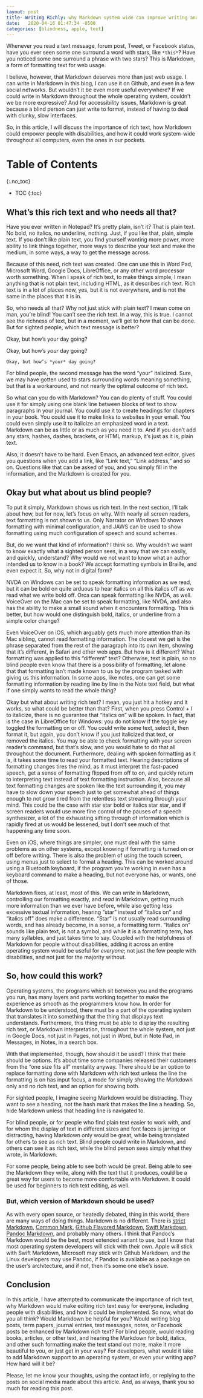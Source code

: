 ```yaml
---
layout: post
title- Writing Richly: why Markdown system wide can improve writing and reading
date:   2020-04-16 01:47:34 -0500
categories: [blindness, apple, text]
---
```

Whenever you read a text message, forum post, Tweet, or Facebook
status, have you ever seen some one surround a word with stars, like
`*this*`? Have you noticed some one surround a phrase with two stars?
This is Markdown, a form of formatting text for web usage.

I believe, however, that Markdown deserves more than just web usage. I
can write in Markdown in this blog, I can use it on Github, and even
in a few social networks. But wouldn’t it be even more useful
everywhere? If we could write in Markdown throughout the whole
operating system, couldn’t we be more expressive? And for
accessibility issues, Markdown is great because a blind person can
just write to format, instead of having to deal with clunky, slow
interfaces.

So, in this article, I will discuss the importance of rich text, how
Markdown could empower people with disabilities, and how it could work
system-wide throughout all computers, even the ones in our pockets.

# Table of Contents
{:.no_toc}
* TOC
{:toc}

## What’s this rich text and who needs all that?

Have you ever written in Notepad? It’s pretty plain, isn’t it? That is
plain text. No bold, no italics, no underline, nothing. Just, if you
like that, plain, simple text. If you don’t like plain text, you find
yourself wanting more power, more ability to link things together,
more ways to describe your text and make the medium, in some ways, a
way to get the message across.

Because of this need, rich text was created. One can use this in Word
Pad, Microsoft Word, Google Docs, LibreOffice, or any other word
processor worth something. When I speak of rich text, to make things
simple, I mean anything that is not plain text, including HTML, as it
describes rich text. Rich text is in a lot of places now, yes, but it
is not everywhere, and is not the same in the places that it is in.

So, who needs all that? Why not just stick with plain text? I mean
come on man, you’re blind! You can’t see the rich text. In a way, this
is true. I cannot see the richness of text, but in a moment, we’ll get
to how that can be done. But for sighted people, which text message is
better?

Okay, but how’s your day going?

Okay, but how’s *your* day going?

	Okay, but how’s *your* day going?

For blind people, the second message has the word “your” italicized.
Sure, we may have gotten used to stars surrounding words meaning
something, but that is a workaround, and not nearly the optimal
outcome of rich text.

So what can you do with Markdown? You can do plenty of stuff. You
could use it for simply using one blank line between blocks of text to
show paragraphs in your journal. You could use it to create headings
for chapters in your book. You could use it to make links to websites
in your email. You could even simply use it to italicize an emphasized
word in a text. Markdown can be as little or as much as you need it
to. And if you don’t add any stars, hashes, dashes, brackets, or HTML
markup, it’s just as it is, plain text.

Also, it doesn’t have to be hard. Even Emacs, an advanced text editor,
gives you questions when you add a link, like “Link text,” “Link
address,” and so on. Questions like that can be asked of you, and you
simply fill in the information, and the Markdown is created for you.

## Okay but what about us blind people?

To put it simply, Markdown shows us rich text. In the next section,
I’ll talk about how, but for now, let’s focus on why. With nearly all
screen readers, text formatting is not shown to us. Only Narrator on
Windows 10 shows formatting with minimal configuration, and JAWS can
be used to show formatting using much configuration of speech and
sound schemes.

But, do we want that kind of information? I think so. Why wouldn’t we
want to know exactly what a sighted person sees, in a way that we can
easily, and quickly, understand? Why would we not want to know what an
author intended us to know in a book? We accept formatting symbols in
Braille, and even expect it. So, why not in digital form?

NVDA on Windows can be set to speak formatting information as we read,
but it can be bold on quite arduous to hear italics on all this
italics off as we read what we write bold off. Orca can speak
formatting like NVDA, as well. VoiceOver on the Mac can be set to
speak formatting, like NVDA, and also has the ability to make a small
sound when it encounters formatting. This is better, but how would one
distinguish bold, italics, or underline from a simple color change?

Even VoiceOver on iOS, which arguably gets much more attention than
its Mac sibling, cannot read formatting information. The closest we
get is the phrase separated from the rest of the paragraph into its
own item, showing that it’s different, in Safari and other web apps.
But how is it different? What formatting was applied to this
“different” text? Otherwise, text is plain, so no blind people even
know that there is a possibility of formatting, let alone that that
formatting isn’t made known to us by the program tasked with giving us
this information. In some apps, like notes, one can get some
formatting information by reading line by line in the Note text field,
but what if one simply wants to read the whole thing?

Okay but what about writing rich text? I mean, you just hit a hotkey
and it works, so what could be better than that? First, when you press
Control + I to italicize, there is no guarantee that “italics on” will
be spoken. In fact, that is the case in LibreOffice for Windows: you
do not know if the toggle key toggled the formatting on or off. You
could write some text, select it, then format it, but again, you don’t
know if you just italicized that text, or removed the italics. You may
be able to check formatting with your screen reader’s command, but
that’s slow, and you would hate to do that all throughout the
document. Furthermore, dealing with spoken formatting as it is, it
takes some time to read your formatted text. Hearing descriptions of
formatting changes tires the mind, as it must interpret the fast-paced
speech, get a sense of formatting flipped from off to on, and quickly
return to interpreting text instead of text formatting instruction.
Also, because all text formatting changes are spoken like the text
surrounding it, you may have to slow down your speech just to get
somewhat ahead of things enough to not grow tired from the relentless
text streaming through your mind. This could be the case with star
star bold or italics star star, and if screen readers would use more
fine control of the pauses of a speech synthesizer, a lot of the
exhausting sifting through of information which is rapidly fired at us
would be lessened, but I don’t see much of that happening any time
soon.

Even on iOS, where things are simpler, one must deal with the same
problems as on other systems, except knowing if formatting is turned
on or off before writing. There is also the problem of using the touch
screen, using menus just to select to format a heading. This can be
worked around using a Bluetooth keyboard, if the program you’re
working in even has a keyboard command to make a heading, but not
everyone has, or wants, one of those.

Markdown fixes, at least, most of this. We can *write* in Markdown,
controlling our formatting exactly, and *read* in Markdown, getting
much more information than we ever have before, while also getting
less excessive textual information, hearing “star” instead of “italics
on” and “italics off” does make a difference. “Star” is not usually
read surrounding words, and has already become, in a sense, a
formatting term. “Italics on” sounds like plain text, is not a symbol,
and while it is a formatting term, has many syllables, and just takes
time to say. Coupled with the helpfulness of Markdown for people
without disabilities, adding it across an entire operating system
would be useful for *everyone*; not just the few people with
disabilities, and not just for the majority without.

## So, how could this work?

Operating systems, the programs which sit between you and the programs
you run, has many layers and parts working together to make the
experience as smooth as the programmers know how. In order for
Markdown to be understood, there must be a part of the operating
system that translates it into something that the thing that displays
text understands. Furthermore, this thing must be able to display the
resulting rich text, or Markdown interpretation, throughout the whole
system, not just in Google Docs, not just in Pages, not just in Word,
but in Note Pad, in Messages, in Notes, in a search box.

With that implemented, though, how should it be used? I think that
there should be options. It’s about time some companies released their
customers from the “one size fits all” mentality anyway. There should
be an option to replace formatting done with Markdown with rich text
unless the line the formatting is on has input focus, a mode for
simply showing the Markdown only and no rich text, and an option for
showing both.

For sighted people, I imagine seeing Markdown would be distracting.
They want to see a heading, not the hash mark that makes the line a
heading. So, hide Markdown unless that heading line is navigated to.

For blind people, or for people who find plain text easier to work
with, and for whom the display of text in different sizes and font
faces is jarring or distracting, having Markdown only would be great,
while being translated for others to see as rich text. Blind people
could write in Markdown, and others can see it as rich text, while the
blind person sees simply what they wrote, in Markdown.

For some people, being able to see both would be great. Being able to
see the Markdown they write, along with the text that it produces,
could be a great way for users to become more comfortable with
Markdown. It could be used for beginners to rich text editing, as
well.

### But, which version of Markdown should be used?

As with every open source, or heatedly debated, thing in this world,
there are many ways of doing things. Markdown is no different. There
is [strict Markdown](https://github.com/mmark-md/mmark), [Common
Mark](https://commonmark.org), [Github Flavored
Markdown](https://github.github.com/gfm/), [Swift
Markdown](https://nshipster.com/swift-documentation/), [Pandoc
Markdown](https://pandoc.org/MANUAL.html), and probably many others. I
think that Pandoc’s Markdown would be the best, most extended variant
to use, but I know that most operating system developers will stick
with their own. Apple will stick with Swift Markdown, Microsoft may
stick with Github Markdown, and the Linux developers may use Pandoc,
if Pandoc is available as a package on the user’s architecture, and if
not, then it’s some one else’s issue.

## Conclusion

In this article, I have attempted to communicate the importance of
rich text, why Markdown would make editing rich text easy for
everyone, including people with disabilities, and how it could be
implemented. So now, what do you all think? Would Markdown be helpful
for you? Would writing blog posts, term papers, journal entries, text
messages, notes, or Facebook posts be enhanced by Markdown rich text?
For blind people, would reading books, articles, or other text, and
hearing the Markdown for bold, italics, and other such formatting make
the text stand out more, make it more beautiful to you, or just get in
your way? For developers, what would it take to add Markdown support
to an operating system, or even your writing app? How hard will it be?

Please, let me know your thoughts, using the contact info, or replying
to the posts on social media made about this article. And, as always,
thank you so much for reading this post.
